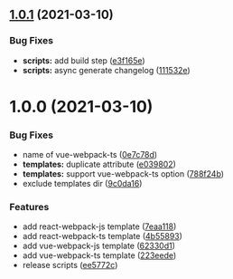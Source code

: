 ## [1.0.1](https://github.com/aslanluong/create-awesome-template/compare/v1.0.0...v1.0.1) (2021-03-10)


### Bug Fixes

* **scripts:** add build step ([e3f165e](https://github.com/aslanluong/create-awesome-template/commit/e3f165ea826988c6b6ace4024d2356d179c948f1))
* **scripts:** async generate changelog ([111532e](https://github.com/aslanluong/create-awesome-template/commit/111532e60df5d921c266e6349187bf976813582d))



# 1.0.0 (2021-03-10)


### Bug Fixes

* name of vue-webpack-ts ([0e7c78d](https://github.com/aslanluong/create-awesome-template/commit/0e7c78d7bdfcd992a571c156d0419693d96705d5))
* **templates:** duplicate attribute ([e039802](https://github.com/aslanluong/create-awesome-template/commit/e039802ac545a0ccf6ebd2d4a0a629f94e36a9e2))
* **templates:** support vue-webpack-ts option ([788f24b](https://github.com/aslanluong/create-awesome-template/commit/788f24b68c38f899f4e93f283501ce5d6a524f9e))
* exclude templates dir ([9c0da16](https://github.com/aslanluong/create-awesome-template/commit/9c0da16ec7a3443e35d63da8c3363c9965364198))


### Features

* add react-webpack-js template ([7eaa118](https://github.com/aslanluong/create-awesome-template/commit/7eaa1187c06247088e47f8ceb3dedee98405e77b))
* add react-webpack-ts template ([4b55893](https://github.com/aslanluong/create-awesome-template/commit/4b55893ca6672a44a41a6cc8d3ded29b04d198c5))
* add vue-webpack-js template ([62330d1](https://github.com/aslanluong/create-awesome-template/commit/62330d1e05b86abe46044c5c7b3455ce546c3b89))
* add vue-webpack-ts template ([223eede](https://github.com/aslanluong/create-awesome-template/commit/223eedef1615f9cc2d6ea487d37e49b7845d21e5))
* release scripts ([ee5772c](https://github.com/aslanluong/create-awesome-template/commit/ee5772c2d2b28e6db305c8ac0c25eed670dbc571))



